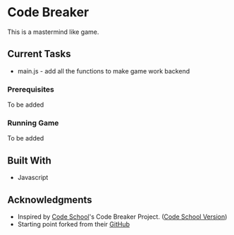 # Code Breaker

This is a mastermind like game.

## Current Tasks

- main.js - add all the functions to make game work backend


### Prerequisites

To be added


### Running Game

To be added

## Built With

* Javascript


## Acknowledgments

* Inspired by [Code School](https://www.codeschool.com/)'s Code Breaker Project. ([Code School Version](https://codeschool-projects.github.io/CodeBreakerProject/))
* Starting point forked from their [GitHub](https://github.com/codeschool-projects/CodeBreakerProject)

